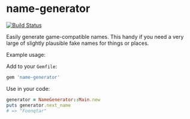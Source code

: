 # name-generator
[![Build Status](https://travis-ci.org/rud/name-generator.svg)](https://travis-ci.org/rud/name-generator)

Easily generate game-compatible names. This handy if you need a very large of slightly plausible fake names for things or places.

Example usage:

Add to your `Gemfile`:
``` ruby
gem 'name-generator'
```

Use in your code:
``` ruby
generator = NameGenerator::Main.new
puts generator.next_name
# => "Foonqtar"
```
